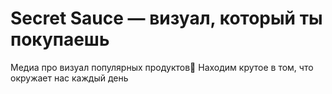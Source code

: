 # Secret Sauce — визуал, который ты покупаешь
Медиа про визуал популярных продуктов💛 Находим крутое в том, что окружает нас каждый день